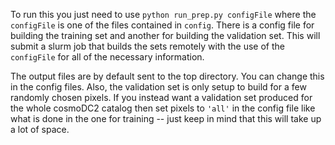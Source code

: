 To run this you just need to use
`python run_prep.py configFile`
where the `configFile` is one of the files contained in `config`. There is a config file for building the training set and another for building the validation set.
This will submit a slurm job that builds the sets remotely with the use of the `configFile` for all of the necessary information.

The output files are by default sent to the top directory. You can change this in the config files. Also, the validation set is only setup to build for a few randomly chosen pixels.
If you instead want a validation set produced for the whole cosmoDC2 catalog then set pixels to `'all'` in the config file like what is done in the one for training -- just keep in mind that this will take up a lot of space.
